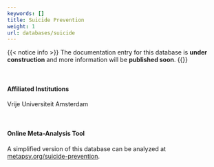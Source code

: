 ```yaml
---
keywords: []
title: Suicide Prevention
weight: 1
url: databases/suicide
---
```

{{< notice info >}} The documentation entry for this database is **under construction** and more information will be **published soon**. {{</notice>}}

<br>

#### Affiliated Institutions

Vrije Universiteit Amsterdam

<br>

#### Online Meta-Analysis Tool

A simplified version of this database can be analyzed at <a href="https://www.metapsy.org/database/suicide-prevention" target="_blank">metapsy.org/suicide-prevention</a>.

<br>